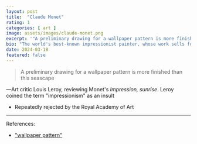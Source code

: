 ```yaml
---
layout: post
title:  "Claude Monet"
rating: 1
categories: [ art ]
image: assets/images/claude-monet.png
excerpt: '"A preliminary drawing for a wallpaper pattern is more finished than this seascape"'
bio: "The world's best-known impressionist painter, whose work sells for tens of millions of dollars and hangs in the Museum of Modern Art"
date: 2024-03-18
featured: false
---
```


> A preliminary drawing for a wallpaper pattern is more finished than this seascape

—Art critic Louis Leroy, reviewing Monet's _Impression, sunrise_. Leroy coined the term "impressionism" as an insult

- Repeatedly rejected by the Royal Academy of Art

---

References:

- ["wallpaper pattern"](https://en.wikisource.org/wiki/Exhibition_of_the_Impressionists)
